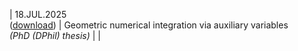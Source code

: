 | 18.JUL.2025 <br> ([download](/assets/pdf/thesis.pdf)) | Geometric numerical integration via auxiliary variables <br> *(PhD (DPhil) thesis)* | |
